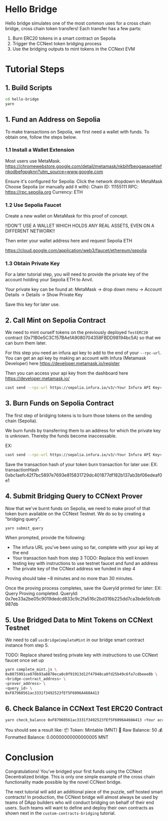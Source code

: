 # Hello Bridge
Hello bridge simulates one of the most common uses for a cross chain bridge, cross chain token transfers! Each transfer has a few parts:
1. Burn ERC20 tokens in a smart contract on Sepolia
2. Trigger the CCNext token bridging process
3. Use the bridging outputs to mint tokens in the CCNext EVM

# Tutorial Steps

## 1. Build Scripts
```sh
cd hello-bridge
yarn
```

## 1. Fund an Address on Sepolia
To make transactions on Sepolia, we first need a wallet with funds. To obtain one, follow the steps below.

### 1.1 Install a Wallet Extension
Most users use MetaMask. https://chromewebstore.google.com/detail/metamask/nkbihfbeogaeaoehlefnkodbefgpgknn?utm_source=www.google.com 

Ensure it's configured for Sepolia:
  Click the network dropdown in MetaMask
  Choose Sepolia (or manually add it with):
    Chain ID: 11155111
    RPC: https://rpc.sepolia.org
    Currency: ETH

### 1.2 Use Sepolia Faucet
Create a new wallet on MetaMask for this proof of concept. 

!!DON'T USE A WALLET WHICH HOLDS ANY REAL ASSETS, EVEN ON A DIFFERENT NETWORK!!

Then enter your wallet address here and request Sepolia ETH 

https://cloud.google.com/application/web3/faucet/ethereum/sepolia 

### 1.3 Obtain Private Key
For a later tutorial step, you will need to provide the private key of the account holding your Sepolia ETH to Anvil. 

Your private key can be found at:
MetaMask -> drop down menu -> Account Details -> Details -> Show Private Key

Save this key for later use.

## 2. Call Mint on Sepolia Contract
We need to mint ourself tokens on the previously deployed `TestERC20` contract (0x71B0e5C3C157BAe1A9080704358FBDD98194bc5A) so that we can burn them later. 

For this step you need an infura api key to add to the end of your `--rpc-url`. You can get an api key by making an account with Infura (Metamask Developer) here https://developer.metamask.io/register

Then you can access your api key from the dashboard here https://developer.metamask.io/

```sh
cast send --rpc-url https://sepolia.infura.io/v3/<Your Infura API Key> 0x71B0e5C3C157BAe1A9080704358FBDD98194bc5A "transfer(address, uint256)" "0x0000000000000000000000000000000000000001" "50" --private-key <private key you funded with Sepolia ETH>
```

## 3. Burn Funds on Sepolia Contract
The first step of bridging tokens is to burn those tokens on the sending chain (Sepolia). 

We burn funds by transferring them to an address for which the private key is unknown. Thereby the funds become inaccessable.

EX:
```sh
cast send --rpc-url https://sepolia.infura.io/v3/<Your Infura API Key> 0x71B0e5C3C157BAe1A9080704358FBDD98194bc5A "transfer(address, uint256)" "0x0000000000000000000000000000000000000001" "50" --private-key <key you funded with Sepolia ETH>
```

Save the transaction hash of your token burn transaction for later use:
EX:
transactionHash         0xbc1aefc42f7bc5897e7693e815831729dc401877df182b137ab3bf06edeaf0e1

## 4. Submit Bridging Query to CCNext Prover
Now that we've burnt funds on Sepolia, we need to make proof of that token burn available on the CCNext Testnet. We do so by creating a "bridging query".

```sh
yarn submit_query
```

When prompted, provide the following:
- The infura URL you've been using so far, complete with your api key at the end
- Your transaction hash from step 3
TODO: Replace this well known testing key with instructions to use testnet faucet and fund an address
- The private key of the CCNext address we funded in step 4

Proving should take ~8 minutes and no more than 30 minutes.

Once the proving process completes, save the QueryId printed for later:
EX:
Query Proving completed. QueryId: 0x7ee33a2be05c9019dedcd833c9c2fa516c2bd316b225dd7ca3bde5b1cdb987db

## 5. Use Bridged Data to Mint Tokens on CCNext Testnet
We need to call `uscBridgeCompleteMint` in our bridge smart contract instance from step 5. 

TODO: Replace shared testing private key with instructions to use CCNext faucet once set up
```sh
yarn complete_mint.js \
0x8075991ce870b93a8870eca0c0f91913d12f47948ca0fd25b49c6fa7cdbeee8b \
<bridge-contract_address> \
<prover_address> \
<query_id> \
0xF87960561ac3331f3492523fEf5F6096A460A413
```

## 6. Check Balance in CCNext Test ERC20 Contract
```sh
yarn check_balance 0xF87960561ac3331f3492523fEf5F6096A460A413 <Your account address from Sepolia>
```

You should see a result like:
📦 Token: Mintable (MNT)
🧾 Raw Balance: 50
💰 Formatted Balance: 0.00000000000000005 MNT

# Conclusion
Congratulations! You've bridged your first funds using the CCNext Decentralized bridge. This is only one simple example of the cross chain functionality made possible by the novel CCNext bridge. 

The next tutorial will add an additional piece of the puzzle, self hosted smart contracts! In production, the CCNext bridge will almost always be used by teams of DApp builders who will conduct bridging on behalf of their end users. Such teams will want to define and deploy their own contracts as shown next in the `custom-contracts-bridging` tutorial.